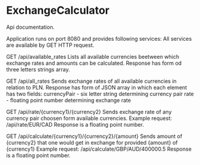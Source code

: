 # ExchangeCalculator

Api documentation.

Application runs on port 8080 and provides following services:
All services are available by GET HTTP request.

GET /api/available_rates
Lists all available currencies beetween which exchange rates and amounts can be calculated.
Response has form od three letters strings array.

GET /api/all_rates
Sends exchange rates of all available currencies in relation to PLN.
Response has form of JSON array in which each element has two fields:
currencyPair - six letter string determining currency pair
rate - floating point number determining exchange rate

GET /api/rate/{currency1}/{currency2}
Sends exchange rate of any currency pair choosen form available currencies.
Example request: /api/rate/EUR/CAD
Response is a floating point number.

GET /api/calculate/{currency1}/{currency2}/{amount}
Sends amount of {currency2} that one would get in exchange for provided {amount} of {currency1}
Example request: /api/calculate/GBP/AUD/400000.5
Response is a floating point number.
